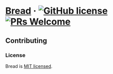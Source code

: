 # [Bread](https://breadlist.ga/) &middot; [![GitHub license](https://img.shields.io/badge/license-MIT-blue.svg)](https://github.com/tmstar/bread/blob/main/LICENSE) [![PRs Welcome](https://img.shields.io/badge/PRs-welcome-brightgreen.svg)](https://github.com/tmstar/bread)


## Contributing

### License

Bread is [MIT licensed](./LICENSE).
